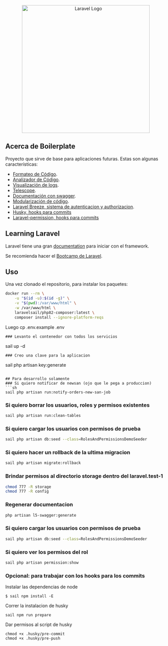 <p align="center"><a href="https://laravel.com" target="_blank"><img src="https://raw.githubusercontent.com/laravel/art/master/logo-lockup/5%20SVG/2%20CMYK/1%20Full%20Color/laravel-logolockup-cmyk-red.svg" width="400" alt="Laravel Logo"></a></p>

## Acerca de Boilerplate

Proyecto que sirve de base para aplicaciones futuras. Estas son algunas características:

-   [Formateo de Código](https://github.com/FriendsOfPHP/PHP-CS-Fixer).
-   [Analizador de Código](https://github.com/nunomaduro/larastan).
-   [Visualización de logs](https://github.com/opcodesio/log-viewer).
-   [Telescope](https://github.com/laravel/telescope).
-   [Documentación con swagger](https://github.com/DarkaOnLine/L5-Swagger).
-   [Modularización de código](https://docs.laravelmodules.com/v10/introduction).
-   [Laravel Breeze, sistema de autenticacion y authorizacion](https://laravel.com/docs/10.x/starter-kits#laravel-breeze).
-   [Husky, hooks para commits](https://github.com/typicode/husky)
-   [Laravel-permission, hooks para commits](https://spatie.be/docs/laravel-permission/v5/introduction)

## Learning Laravel

Laravel tiene una gran [documentation](https://laravel.com/docs) para iniciar con el framework.

Se recomienda hacer el [Bootcamp de Laravel](https://bootcamp.laravel.com).

## Uso

Una vez clonado el repositorio, para instalar los paquetes:

```sh
docker run --rm \
    -u "$(id -u):$(id -g)" \
    -v "$(pwd):/var/www/html" \
    -w /var/www/html \
    laravelsail/php82-composer:latest \
    composer install --ignore-platform-reqs
```

Luego
cp .env.example .env

```
### Levanto el contenedor con todos los servicios
```

sail up -d

```
### Creo una clave para la aplicacion
```

sail php artisan key:generate

````

## Para desarrollo solamente
### Si quiero notificar de newsan (ojo que le pega a produccion)
```sh
sail php artisan run:notify-orders-new-san-job
````

### Si quiero borrar los usuarios, roles y permisos existentes

```sh
sail php artisan run:clean-tables
```

### Si quiero cargar los usuarios con permisos de prueba

```sh
sail php artisan db:seed --class=RolesAndPermissionsDemoSeeder
```

### Si quiero hacer un rollback de la ultima migracion

```sh
sail php artisan migrate:rollback
```

### Brindar permisos al directorio storage dentro del laravel.test-1

```sh
chmod 777 -R storage
chmod 777 -R config
```

### Regenerar documentacion

```sh
php artisan l5-swagger:generate
```

### Si quiero cargar los usuarios con permisos de prueba

```sh
sail php artisan db:seed --class=RolesAndPermissionsDemoSeeder
```

### Si quiero ver los permisos del rol

```sh
sail php artisan permission:show
```

### Opcional: para trabajar con los hooks para los commits

Instalar las dependencias de node

```
$ sail npm install -E
```

Correr la instalacion de husky

```
sail npm run prepare
```

Dar permisos al script de husky

```
chmod +x .husky/pre-commit
chmod +x .husky/pre-push
```
